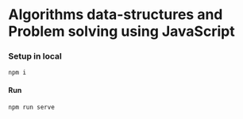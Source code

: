 # Algorithms data-structures and Problem solving using JavaScript

### Setup in local
`npm i`
#### Run 
`npm run serve`